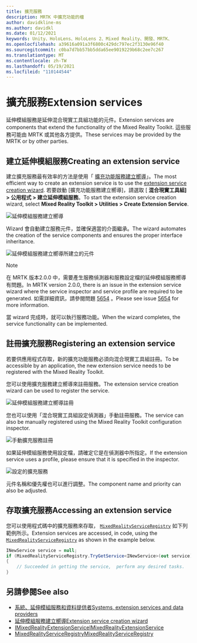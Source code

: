 ```yaml
---
title: 擴充服務
description: MRTK 中擴充功能的檔
author: davidkline-ms
ms.author: davidkl
ms.date: 01/12/2021
keywords: Unity、HoloLens、HoloLens 2、Mixed Reality、開發、MRTK、
ms.openlocfilehash: a39616a091a3f6800c429dc797ec2f3130e96f40
ms.sourcegitcommit: c0ba7d7bb57bb5dda65ee9019229b68c2ee7c267
ms.translationtype: MT
ms.contentlocale: zh-TW
ms.lasthandoff: 05/19/2021
ms.locfileid: "110144544"
---
```

# <a name="extension-services"></a><span data-ttu-id="fd4b1-104">擴充服務</span><span class="sxs-lookup"><span data-stu-id="fd4b1-104">Extension services</span></span>

<span data-ttu-id="fd4b1-105">延伸模組服務是延伸混合現實工具組功能的元件。</span><span class="sxs-lookup"><span data-stu-id="fd4b1-105">Extension services are components that extend the functionality of the Mixed Reality Toolkit.</span></span> <span data-ttu-id="fd4b1-106">這些服務可能由 MRTK 或其他各方提供。</span><span class="sxs-lookup"><span data-stu-id="fd4b1-106">These services may be provided by the MRTK or by other parties.</span></span>

## <a name="creating-an-extension-service"></a><span data-ttu-id="fd4b1-107">建立延伸模組服務</span><span class="sxs-lookup"><span data-stu-id="fd4b1-107">Creating an extension service</span></span>

<span data-ttu-id="fd4b1-108">建立擴充服務最有效率的方法是使用「 [擴充功能服務建立嚮導](../tools/extension-service-creation-wizard.md)」。</span><span class="sxs-lookup"><span data-stu-id="fd4b1-108">The most efficient way to create an extension service is to use the [extension service creation wizard](../tools/extension-service-creation-wizard.md).</span></span>
<span data-ttu-id="fd4b1-109">若要啟動 [擴充功能服務建立嚮導]，請選取 [ **混合現實工具組] > 公用程式 > 建立延伸模組服務**。</span><span class="sxs-lookup"><span data-stu-id="fd4b1-109">To start the extension service creation wizard, select **Mixed Reality Toolkit > Utilities > Create Extension Service**.</span></span>

![延伸模組服務建立嚮導](../images/extension-wizard/ExtensionServiceCreationWizard.png)

<span data-ttu-id="fd4b1-111">Wizard 會自動建立服務元件，並確保適當的介面繼承。</span><span class="sxs-lookup"><span data-stu-id="fd4b1-111">The wizard automates the creation of the service components and ensures the proper interface inheritance.</span></span>

![延伸模組服務建立嚮導所建立的元件](../images/extension-wizard/ExtensionServiceComponents.png)

> [!Note]
> <span data-ttu-id="fd4b1-113">在 MRTK 版本2.0.0 中，需要產生服務偵測器和服務設定檔的延伸模組服務嚮導有問題。</span><span class="sxs-lookup"><span data-stu-id="fd4b1-113">In MRTK version 2.0.0, there is an issue in the extension service wizard where the service inspector and service profile are required to be generated.</span></span> <span data-ttu-id="fd4b1-114">如需詳細資訊，請參閱問題 [5654](https://github.com/microsoft/MixedRealityToolkit-Unity/issues/5654) 。</span><span class="sxs-lookup"><span data-stu-id="fd4b1-114">Please see issue [5654](https://github.com/microsoft/MixedRealityToolkit-Unity/issues/5654) for more information.</span></span>

<span data-ttu-id="fd4b1-115">當 wizard 完成時，就可以執行服務功能。</span><span class="sxs-lookup"><span data-stu-id="fd4b1-115">When the wizard completes, the service functionality can be implemented.</span></span>

## <a name="registering-an-extension-service"></a><span data-ttu-id="fd4b1-116">註冊擴充服務</span><span class="sxs-lookup"><span data-stu-id="fd4b1-116">Registering an extension service</span></span>

<span data-ttu-id="fd4b1-117">若要供應用程式存取，新的擴充功能服務必須向混合現實工具組註冊。</span><span class="sxs-lookup"><span data-stu-id="fd4b1-117">To be accessible by an application, the new extension service needs to be registered with the Mixed Reality Toolkit.</span></span>

<span data-ttu-id="fd4b1-118">您可以使用擴充服務建立嚮導來註冊服務。</span><span class="sxs-lookup"><span data-stu-id="fd4b1-118">The extension service creation wizard can be used to register the service.</span></span>

![延伸模組服務建立嚮導註冊](../images/extension-wizard/ExtensionServiceWizardRegister.png)

<span data-ttu-id="fd4b1-120">您也可以使用「混合現實工具組設定偵測器」手動註冊服務。</span><span class="sxs-lookup"><span data-stu-id="fd4b1-120">The service can also be manually registered using the Mixed Reality Toolkit configuration inspector.</span></span>

![手動擴充服務註冊](../images/profiles/RegisterExtensionService.png)

<span data-ttu-id="fd4b1-122">如果延伸模組服務使用設定檔，請確定它是在偵測器中所指定。</span><span class="sxs-lookup"><span data-stu-id="fd4b1-122">If the extension service uses a profile, please ensure that it is specified in the inspector.</span></span>

![設定的擴充服務](../images/profiles/ConfiguredExtensionService.png)

<span data-ttu-id="fd4b1-124">元件名稱和優先權也可以進行調整。</span><span class="sxs-lookup"><span data-stu-id="fd4b1-124">The component name and priority can also be adjusted.</span></span>

## <a name="accessing-an-extension-service"></a><span data-ttu-id="fd4b1-125">存取擴充服務</span><span class="sxs-lookup"><span data-stu-id="fd4b1-125">Accessing an extension service</span></span>

<span data-ttu-id="fd4b1-126">您可以使用程式碼中的擴充服務來存取， [`MixedRealityServiceRegistry`](xref:Microsoft.MixedReality.Toolkit.MixedRealityServiceRegistry) 如下列範例所示。</span><span class="sxs-lookup"><span data-stu-id="fd4b1-126">Extension services are accessed, in code, using the [`MixedRealityServiceRegistry`](xref:Microsoft.MixedReality.Toolkit.MixedRealityServiceRegistry) as shown in the example below.</span></span>

```c#
INewService service = null;
if (MixedRealityServiceRegistry.TryGetService<INewService>(out service))
{
    // Succeeded in getting the service,  perform any desired tasks.
}
```

## <a name="see-also"></a><span data-ttu-id="fd4b1-127">另請參閱</span><span class="sxs-lookup"><span data-stu-id="fd4b1-127">See also</span></span>

- [<span data-ttu-id="fd4b1-128">系統、延伸模組服務和資料提供者</span><span class="sxs-lookup"><span data-stu-id="fd4b1-128">Systems, extension services and data providers</span></span>](../../architecture/systems-extensions-providers.md)
- [<span data-ttu-id="fd4b1-129">延伸模組服務建立嚮導</span><span class="sxs-lookup"><span data-stu-id="fd4b1-129">Extension service creation wizard</span></span>](../tools/extension-service-creation-wizard.md)
- [<span data-ttu-id="fd4b1-130">IMixedRealityExtensionService</span><span class="sxs-lookup"><span data-stu-id="fd4b1-130">IMixedRealityExtensionService</span></span>](xref:Microsoft.MixedReality.Toolkit.IMixedRealityExtensionService)
- [<span data-ttu-id="fd4b1-131">MixedRealityServiceRegistry</span><span class="sxs-lookup"><span data-stu-id="fd4b1-131">MixedRealityServiceRegistry</span></span>](xref:Microsoft.MixedReality.Toolkit.MixedRealityServiceRegistry)

